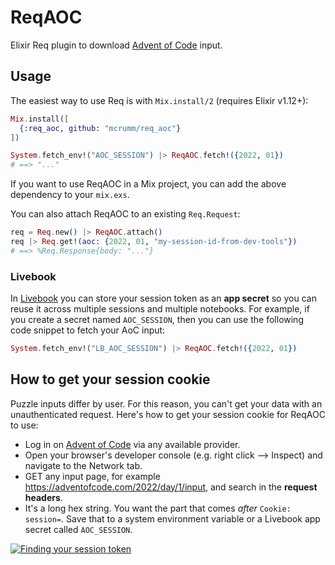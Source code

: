 # ReqAOC

<!-- MDOC -->

Elixir Req plugin to download [Advent of Code][aoc] input.

## Usage

The easiest way to use Req is with `Mix.install/2` (requires Elixir v1.12+):

```elixir
Mix.install([
  {:req_aoc, github: "mcrumm/req_aoc"}
])

System.fetch_env!("AOC_SESSION") |> ReqAOC.fetch!({2022, 01})
# ==> "..."
```

If you want to use ReqAOC in a Mix project, you can add the above dependency to your `mix.exs`.

You can also attach ReqAOC to an existing `Req.Request`:

```elixir
req = Req.new() |> ReqAOC.attach()
req |> Req.get!(aoc: {2022, 01, "my-session-id-from-dev-tools"})
# ==> %Req.Response{body: "..."}
```

### Livebook

In [Livebook](https://livebook.dev) you can store your session token as an **app secret** so you
can reuse it across multiple sessions and multiple notebooks. For example, if you create a secret
named `AOC_SESSION`, then you can use the following code snippet to fetch your AoC input:

```elixir
System.fetch_env!("LB_AOC_SESSION") |> ReqAOC.fetch!({2022, 01})
```

## How to get your session cookie

Puzzle inputs differ by user. For this reason, you can't get your data with an unauthenticated request. Here's how to get your session cookie for ReqAOC to use:

* Log in on [Advent of Code][aoc] via any available provider.
* Open your browser's developer console (e.g. right click --> Inspect) and navigate to the Network tab.
* GET any input page, for example https://adventofcode.com/2022/day/1/input, and search in the **request headers**.
* It's a long hex string. You want the part that comes _after_ `Cookie: session=`. Save that to a system environment variable or a Livebook app secret called `AOC_SESSION`.

[![Finding your session token](https://cloud.githubusercontent.com/assets/6615374/20862970/0922a4fe-b980-11e6-8f30-5967ca494f5e.png)](https://github.com/wimglenn/advent-of-code-wim/issues/1)

[aoc]: https://adventofcode.com

<!-- MDOC -->
